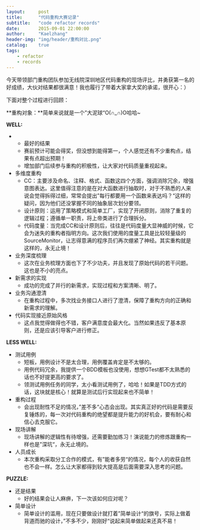 ```yaml
---
layout:     post
title:      "代码重构大赛记录"
subtitle:   "code refactor records"
date:       2015-09-01 22:00:00
author:     "Kaelzhang"
header-img: "img/header/重构对比.png"
catalog:    true
tags:
    - refactor
    - records
---
```


今天带领部门重构团队参加无线院深圳地区代码重构的现场评比，并勇获第一名的好成绩，大伙对结果都很满意！我也履行了带着大家拿大奖的承诺，很开心：）

下面对整个过程进行回顾：

**重构对象：**简单来说就是一个”大泥球“O(∩_∩)O哈哈~

**WELL:**


+ + 最好的结果
  - 赛前预计可能会得奖，但没想到能得第一，个人感觉还有不少重构点，结果有点超出预期！
  - 增加部门后续参与重构的积极性，让大家对代码质量重视起来。
+ 多维度重构
  - CC：主要涉及命名、注释、格式、函数这四个方面，强调消除冗余，增强意图表达。这里值得注意的是在对大函数进行抽取时，对于不熟悉的人来说会觉得拆得过细，常常会提出”每行都要用一个函数来表达吗？“这样的疑问，因为他们还没掌握不同的抽象层次划分要领。
  - 设计原则：运用了策略模式和简单工厂，实现了开闭原则，消除了重复的逻辑过程；遵循单一职责，将上帝类进行了合理拆分。
  - 代码度量：当完成CC和设计原则后，往往是代码度量大显神威的时候，它会为迷失的重构者指明方向。这次我们使用的度量工具是比较轻量级的SourceMonitor，让志得意满的程序员们再次绷紧了神经。其实重构就是这样的，永无止境！
+ 业务深度梳理
  - 这次在业务梳理方面也下了不少功夫，并且发现了原始代码的若干问题。这也是不小的亮点。
+ 新需求的实现
  - 成功的完成了并行的新需求，实现过程和方案清晰、明了。
+ 业务沟通澄清
  - 在重构过程中，多次找业务接口人进行了澄清，保障了重构方向的正确和新需求的理解。
+ 代码实现接近原始风格
  - 这点我觉得做得也不错，客户满意度会最大化。当然如果违反了基本原则，还是应该引导客户进行修正。

**LESS WELL:**


+ 测试用例
  - 短板，用例设计不是太合理，用例覆盖肯定是不太够的。
  - 用例代码冗余，我提供一个BDD模板也没使用，想想GTest都不太熟悉的话也不好提更高的要求了。
  - 领测试用例任务的同学，太小看测试用例了，哈哈！如果是TDD方式的话，这块就是核心！就算是测试后行实现起来也不简单！
+ 重构过程
  - 会出现耐性不足的情况，”差不多“心态会出现。其实真正好的代码是需要反复锤炼的，每一次对代码重构的绝望都是提升能力的好机会，要有耐心和信心去克服它。
+ 现场讲解
  - 现场讲解的逻辑性有待增强，还需要勤加练习！演说能力的修炼跟重构一样也是”深坑“，永无止境的。
+ 人员成长
  - 本次重构采取分工合作的模式，有”能者多劳“的情况，每个人的收获自然也不会一样。怎么让大家都得到较大提高是后面需要深入思考的问题。

**PUZZLE:**


+ 还是结果
  - 好的结果会让人麻痹，下一次该如何应对呢？
+ 简单设计
  - 简单设计的滥用，现在只要做设计就打着”简单设计“的旗号，实际上做着背道而驰的设计，”不多不少，刚刚好“说起来简单做起来还真不易！